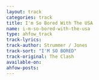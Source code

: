 ```yaml
---
layout: track
categories: track
title: I'm So Bored With The USA
name: i-m-so-bored-with-the-usa
type: ahfow_track
track-lyrics: 
track-author: Strummer / Jones
track-sort: "I'M SO BORED"
track-original: The Clash
available-on:
ahfow-posts:
---
```


